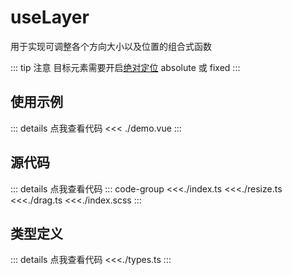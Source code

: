 # useLayer

用于实现可调整各个方向大小以及位置的组合式函数

::: tip 注意
目标元素需要开启[绝对定位](https://developer.mozilla.org/zh-CN/docs/Web/CSS/position) absolute 或 fixed
:::

## 使用示例

<script setup>
import Demo from './demo.vue'
</script>
<ClientOnly>
<Demo />
</ClientOnly>

::: details 点我查看代码
<<< ./demo.vue
:::

## 源代码

::: details 点我查看代码
::: code-group
<<<./index.ts
<<<./resize.ts
<<<./drag.ts
<<<./index.scss
:::

## 类型定义

::: details 点我查看代码
<<<./types.ts
:::

